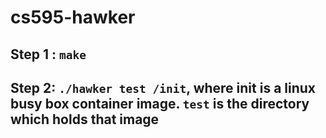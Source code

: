 # cs595-hawker

## Step 1 : `make`
## Step 2: `./hawker test /init`,  where init is a linux busy box container image. `test` is the directory which holds that image
